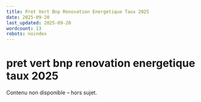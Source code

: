```yaml
---
title: Pret Vert Bnp Renovation Energetique Taux 2025
date: 2025-09-20
last_updated: 2025-09-20
wordcount: 13
robots: noindex
---
```


# pret vert bnp renovation energetique taux 2025

Contenu non disponible – hors sujet.